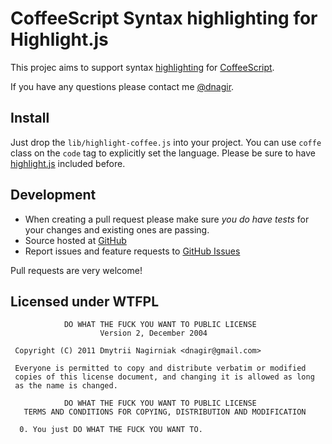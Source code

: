 # CoffeeScript Syntax highlighting for Highlight.js

This projec aims to support syntax [highlighting](http://softwaremaniacs.org/soft/highlight/en/) for [CoffeeScript](http://jashkenas.github.com/coffee-script/).

If you have any questions please contact me [@dnagir](http://www.ApproachE.com).

## Install
Just drop the `lib/highlight-coffee.js` into your project.
You can use `coffe` class on the `code` tag to explicitly set the language.
Please be sure to have [highlight.js](http://softwaremaniacs.org/soft/highlight/en/) included before.


## Development

- When creating a pull request please make sure *you do have tests* for your changes and existing ones are passing.
- Source hosted at [GitHub](https://github.com/dnagir/highlightjs-coffeescript)
- Report issues and feature requests to [GitHub Issues](https://github.com/dnagir/highlightjs-coffeescript/issues)


Pull requests are very welcome!

## Licensed under WTFPL

```
            DO WHAT THE FUCK YOU WANT TO PUBLIC LICENSE
                    Version 2, December 2004

 Copyright (C) 2011 Dmytrii Nagirniak <dnagir@gmail.com>

 Everyone is permitted to copy and distribute verbatim or modified
 copies of this license document, and changing it is allowed as long
 as the name is changed.

            DO WHAT THE FUCK YOU WANT TO PUBLIC LICENSE
   TERMS AND CONDITIONS FOR COPYING, DISTRIBUTION AND MODIFICATION

  0. You just DO WHAT THE FUCK YOU WANT TO.
```




